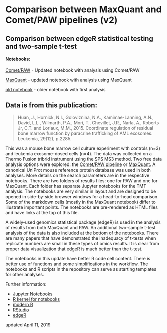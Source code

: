 # Comparison between MaxQuant and Comet/PAW pipelines (v2)

## Comparison between edgeR statistical testing and two-sample t-test

#### Notebooks:

[Comet/PAW](https://pwilmart.github.io/TMT_analysis_examples/KUR1502_PAW.html) - Updated notebook with analysis using Comet/PAW

[MaxQuant](https://pwilmart.github.io/TMT_analysis_examples/KUR1502_MQ.html) - updated notebook with analysis using MaxQuant

[old notebook](https://pwilmart.github.io/TMT_analysis_examples/KUR1502_MQ_PAW.html) - older notebook with first analysis

## Data is from this publication:
> Huan, J., Hornick, N.I., Goloviznina, N.A., Kamimae-Lanning, A.N., David, L.L., Wilmarth, P.A., Mori, T., Chevillet, J.R., Narla, A., Roberts Jr, C.T. and Loriaux, M.M., 2015. Coordinate regulation of residual bone marrow function by paracrine trafficking of AML exosomes. Leukemia, 29(12), p.2285.

This was a mouse bone marrow cell culture experiment with controls (n=3) and leukemia exosome-dosed cells (n=4). The data was collected on a Thermo Fusion tribrid instrument using the SPS MS3 method. Two free data analysis options were explored: the [Comet/PAW pipeline](https://github.com/pwilmart/PAW_pipeline.git) or [MaxQuant](https://www.maxquant.org). A canonical UniProt mouse reference protein database was used in both analyses. More details on the search parameters are in the respective notebooks. There are two folders of results files: one for PAW and one for MaxQuant. Each folder has separate Jupyter notebooks for the TMT analysis. The notebooks are very similar in layout and are designed to be opened in side-by-side browser windows for a head-to-head comparison. Some of the markdown cells (mostly in the MaxQuant notebook) differ to illustrate important points. The notebooks are pre-rendered as HTML files and have links at the top of this file.

A widely-used genomics statistical package (edgeR) is used in the analysis of results from both MaxQuant and PAW. An additional two-sample t-test analysis of the data is also included at the bottom of the notebooks. There are many papers that have demonstrated the inadequacy of t-tests when replicate numbers are small in these types of omics results. It is clear from proper data visualization that edgeR is much better than the t-test.

The notebooks in this update have better R code cell content. There is better use of functions and some simplifications in the workflow. The notebooks and R scripts in the repository can serve as starting templates for other analyses.

Further information:

- [Jupyter Notebooks](https://jupyter.org/)
- [R kernel for notebooks](https://irkernel.github.io/)
- [modern R](https://r4ds.had.co.nz/)
- [RStudio](https://www.rstudio.com/)
- [edgeR](https://bioconductor.org/packages/release/bioc/html/edgeR.html)


updated April 11, 2019
